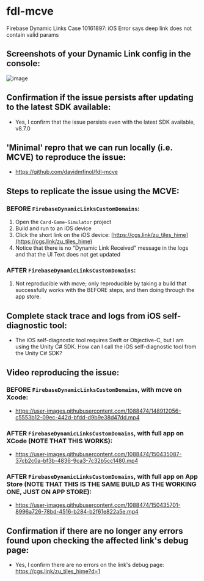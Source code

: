 # fdl-mcve
Firebase Dynamic Links Case 10161897: iOS Error says deep link does not contain valid params

## Screenshots of your Dynamic Link config in the console:
![image](https://user-images.githubusercontent.com/1088474/148890253-f528e067-f627-45b6-ae0b-32d3a1ac5b22.png)

## Confirmation if the issue persists after updating to the latest SDK available:
- Yes, I confirm that the issue persists even with the latest SDK available, v8.7.0

## 'Minimal' repro that we can run locally (i.e. MCVE) to reproduce the issue:
- https://github.com/davidmfinol/fdl-mcve

## Steps to replicate the issue using the MCVE:

### BEFORE `FirebaseDynamicLinksCustomDomains`:
1. Open the `Card-Game-Simulator` project
2. Build and run to an iOS device
3. Click the short link on the iOS device: [https://cgs.link/zu_tiles_hime](https://cgs.link/zu_tiles_hime)
4. Notice that there is no "Dynamic Link Received" message in the logs and that the UI Text does not get updated

### AFTER `FirebaseDynamicLinksCustomDomains`:
1. Not reproducible with mcve; only reproducible by taking a build that successfully works with the BEFORE steps, and then doing through the app store.

## Complete stack trace and logs from iOS self-diagnostic tool:
- The iOS self-diagnostic tool requires Swift or Objective-C, but I am using the Unity C# SDK. How can I call the iOS self-diagnostic tool from the Unity C# SDK?

## Video reproducing the issue:

### BEFORE `FirebaseDynamicLinksCustomDomains`, with mcve on Xcode:
- https://user-images.githubusercontent.com/1088474/148912056-c5553b12-09ec-442d-bfdd-d9b9e38d47dd.mp4

### AFTER `FirebaseDynamicLinksCustomDomains`, with full app on XCode (NOTE THAT THIS WORKS): 
- https://user-images.githubusercontent.com/1088474/150435087-37cb2c0a-bf3b-4836-9ca3-7c32b5cc1480.mp4

### AFTER `FirebaseDynamicLinksCustomDomains`, with full app on App Store (NOTE THAT THIS IS THE SAME BUILD AS THE WORKING ONE, JUST ON APP STORE): 
- https://user-images.githubusercontent.com/1088474/150435701-8996a726-78bd-4516-b284-b2f61e822a5e.mp4

## Confirmation if there are no longer any errors found upon checking the affected link's debug page:
- Yes, I confirm there are no errors on the link's debug page: https://cgs.link/zu_tiles_hime?d=1

